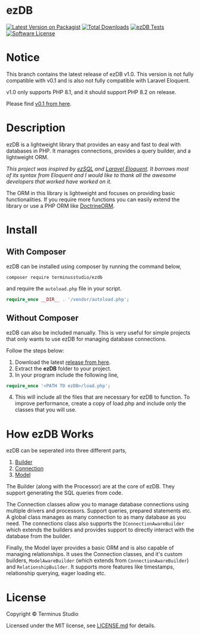 # ezDB

[![Latest Version on Packagist][ico-version]][link-packagist]
[![Total Downloads][ico-downloads]][link-downloads]
[![ezDB Tests][ico-tests]][link-tests]
[![Software License][ico-license]](LICENSE.md)

# Notice
This branch contains the latest release of ezDB v1.0. This version is not fully compatible with v0.1 and is also not fully compatible with Laravel Eloquent. 

v1.0 only supports PHP 8.1, and it should support PHP 8.2 on release.

Please find [v0.1 from here](https://github.com/TerminusStudio/ezDB/tree/0.1.0).

# Description
ezDB is a lightweight library that provides an easy and fast to deal with databases in PHP. It manages connections, provides a query builder, and a lightweight ORM.

_This project was inspired by [ezSQL](https://github.com/ezSQL/ezsql) and [Laravel Eloquent](https://github.com/illuminate/database). It borrows most of its syntax from Eloquent and I would like to thank all the awesome developers that worked have worked on it._

The ORM in this library is lightweight and focuses on providing basic functionalities. If you require more functions you can easily extend the library  or use a PHP ORM like [DoctrineORM](https://github.com/doctrine/orm).

# Install

## With Composer

ezDB can be installed using composer by running the command below,

```
composer require terminusstudio/ezdb
```

and require the `autoload.php` file in your script.

```php
require_once __DIR__ . '/vendor/autoload.php';
```

## Without Composer

ezDB can also be included manually. This is very useful for simple projects that only wants to use ezDB for managing database connections.

Follow the steps below:

1. Download the latest [release from here](https://github.com/TerminusStudio/ezDB/releases/).
2. Extract the **ezDB** folder to your project.
3. In your program include the following line,

```php
require_once '<PATH TO ezDB>/load.php';
```

4. This will include all the files that are necessary for ezDB to function. To improve performance, create a copy of load.php and include only the classes that you will use.

# How ezDB Works

ezDB can be seperated into three different parts, 

1. [Builder](https://github.com/TerminusStudio/ezDB/wiki/2.-Builder)
2. [Connection](https://github.com/TerminusStudio/ezDB/wiki/1.-Connection)
3. [Model](https://github.com/TerminusStudio/ezDB/wiki/3.-Model)

The Builder (along with the Processor) are at the core of ezDB. They support generating the SQL queries from code. 

The Connection classes allow you to manage database connections using multiple drivers and processors. Support queries, prepared statements etc. A global class manages as many connection to as many database as you need. The connections class also supports the `IConnectionAwareBuilder` which extends the builders and provides support to directly interact with the database from the builder.

Finally, the Model layer provides a basic ORM and is also capable of managing relationships. It uses the Connection classes, and it's custom builders, `ModelAwareBuilder` (which extends from `ConnectionAwareBuilder`)  and `RelationshipBuilder`. It supports more features like timestamps, relationship querying, eager loading etc.

# License
Copyright © Terminus Studio

Licensed under the MIT license, see [LICENSE.md](https://github.com/TerminusStudio/ezDB/blob/dev/License.md) for details.

[ico-version]: https://img.shields.io/packagist/v/TerminusStudio/ezdb.svg?style=flat-square
[ico-tests]: https://github.com/TerminusStudio/ezDB/workflows/ezDB%20Tests/badge.svg?branch=main
[ico-license]: https://img.shields.io/badge/license-MIT-brightgreen.svg?style=flat-square
[ico-downloads]: https://img.shields.io/packagist/dt/TerminusStudio/ezdb.svg?style=flat-square

[link-packagist]: https://packagist.org/packages/TerminusStudio/ezdb
[link-tests]: https://github.com/TerminusStudio/ezDB/actions/?query=branch:main
[link-downloads]: https://packagist.org/packages/TerminusStudio/ezdb
[link-author]: https://github.com/TerminusStudio
